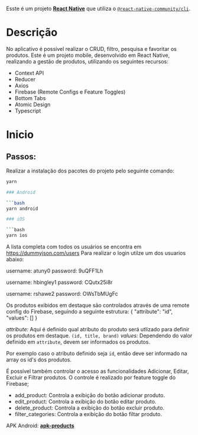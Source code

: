 Esste é um projeto [**React Native**](https://reactnative.dev) que utiliza o [`@react-native-community/cli`](https://github.com/react-native-community/cli).

# Descrição
No aplicativo é possível realizar o CRUD, filtro, pesquisa e favoritar os produtos.
Este é um projeto mobile, desenvolvido em React Native, realizando a gestão de produtos, utilizando os seguintes recursos:

* Context API
* Reducer
* Axios
* Firebase (Remote Configs e Feature Toggles)
* Bottom Tabs
* Atomic Design
* Typescript

# Inicio

## Passos:

Realizar a instalação dos pacotes do projeto pelo seguinte comando:
```bash
yarn

### Android

```bash
yarn android

### iOS

```bash
yarn ios
```

A lista completa com todos os usuários se encontra em https://dummyjson.com/users
Para realizar o login utilze um dos usuarios abaixo:

  username: atuny0
  password: 9uQFF1Lh

  username: hbingley1
  password: CQutx25i8r

  username: rshawe2
  password: OWsTbMUgFc


Os produtos exibidos em destaque são controlados através de uma remote config do Firebase, seguindo a seguinte estrutura:
{
  "attribute": "id",
  "values": []
}

*attribute:* Aqui é definido qual atributo do produto será utlizado para definir os produtos em destaque. `(id, title, brand)`
*values:* Dependendo do valor definido em `attribute`, devem ser informados os produtos. 

Por exemplo caso o atributo definido seja `id`, então deve ser informado na array os id's dos produtos.


É possível também controlar o acesso as funcionalidades Adicionar, Editar, Excluir e Filtrar produtos. O controle é realizado por feature toggle do Firebase;

* add_product: Controla a exibição do botão adicionar produto.
* edit_product: Controla a exibição do botão editar produto.
* delete_product: Controla a exibição do botão excluir produto.
* filter_categories: Controla a exibição do botão filtar produto.


APK Android: [**apk-products**](https://drive.google.com/file/d/1YYlQVvCRgTJf_uU8bR2fPS8FshbKIx5U/view?usp=sharing) 